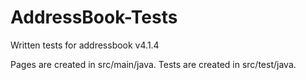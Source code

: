 # AddressBook-Tests
Written tests for addressbook v4.1.4

Pages are created in src/main/java.
Tests are created in src/test/java.
